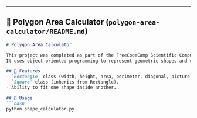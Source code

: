 
---

## 📘 Polygon Area Calculator (`polygon-area-calculator/README.md`)
```markdown
# Polygon Area Calculator

This project was completed as part of the FreeCodeCamp Scientific Computing with Python Certification.  
It uses object-oriented programming to represent geometric shapes and calculate their properties.

## 📝 Features
- `Rectangle` class (width, height, area, perimeter, diagonal, picture).
- `Square` class (inherits from Rectangle).
- Ability to fit one shape inside another.

## 🚀 Usage
```bash
python shape_calculator.py
